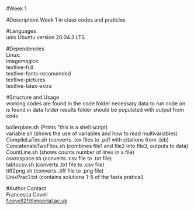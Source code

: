 #Week 1

#Description\ 
Week 1 in class codes and praticles 

#Languages\
unix Ubuntu version 20.04.3 LTS
 
#Dependencies\
Linux:\
imagemagick\
textlive-full\
textlive-fonts-recomended\
textlive-pictures\
textlive-latex-extra

#Structure and Usage\
working codes are found in the code folder
necessary data to run code on is found in data folder
results folder should be populated with output from code

boilerplate.sh (Prints "this is a shell script)\
variable.sh (shows the use of variables and how to read multivariables)\
CompileLaTex.sh (converts .tex files to .pdf with citations from .bib)\
ConcatenateTwoFiles.sh (combines file1 and file2 into file3, outputs to data)\
CountLine.sh (shows counts number of lines in a file)\
csvrospace.sh (converts .csv file to .txt file)\
tabtocsv.sh (converts .txt file to .csv file)\
tiff2png.sh (converts .tiff file to .png file)\
UnixPrac1.txt (contains solutions 1-5 of the fasta pratical)

#Author Contact\
Francesca Covell\
f.covell21@imperial.ac.uk
